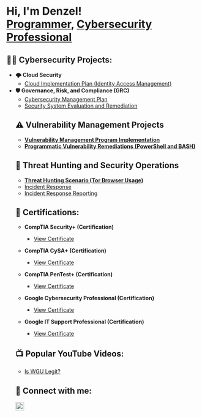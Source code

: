 <h1>Hi, I'm Denzel! <br/>
  <a href="https://github.com/CyberDenzel247">Programmer</a>,
  <a href="https://www.linkedin.com/in/denzelfrimpong/">Cybersecurity Professional</a>
  
</h1>

<h2>👨‍💻 Cybersecurity Projects:</h2>

<ul>
  <li><b>🌩️ Cloud Security</b>
    <ul>
      <li><a href="https://github.com/CyberDenzel247/cyberdenzel247/blob/main/Cloud%20Security.pdf">Cloud Implementation Plan (Identity Access Management)</a></li>
    </ul>
  </li>

  <li><b>🛡️ Governance, Risk, and Compliance (GRC)</b>
    <ul>
      <li><a href="https://github.com/CyberDenzel247/cyberdenzel247/blob/main/Cybersecurity%20Management%20Plan.pdf">Cybersecurity Management Plan</a></li>
      <li><a href="https://github.com/CyberDenzel247/cyberdenzel247/blob/main/Security%20System%20Evaluation%20and%20Remediation.pdf">Security System Evaluation and Remediation</a></li>
    </ul>
  </li>

## ⚠️ Vulnerability Management Projects

- **[Vulnerability Management Program Implementation](https://github.com/cyberdenzel247/vulnerability-management-program)**
- **[Programmatic Vulnerability Remediations (PowerShell and BASH)](https://github.com/cyberdenzel247/programmatic-vulnerability-remediations)**

## 🚨 Threat Hunting and Security Operations

- **[Threat Hunting Scenario (Tor Browser Usage)](https://github.com/cyberdenzel247/threat-hunting-scenario-tor)**
- [Incident Response](https://github.com/CyberDenzel247/cyberdenzel247/blob/main/frimpong-wgu_d483_security_operations_screenshots%20-Completed.pdf)
- [Incident Response Reporting](https://github.com/CyberDenzel247/cyberdenzel247/blob/main/D481%20-%20Security%20Foundations%20-%20v2%20-%20Completed.pdf)
  
<h2>📄 Certifications:</h2>

- <b>CompTIA Security+ (Certification)</b>  
  - <a href="https://github.com/CyberDenzel247/cyberdenzel247/blob/main/CompTIA%20Security%2B.pdf" target="_blank">View Certificate</a>

- <b>CompTIA CySA+ (Certification)</b>  
  - <a href="https://github.com/CyberDenzel247/cyberdenzel247/blob/main/CompTIA%20CySA%2B%20ce%20certificate%20(1).pdf" target="_blank">View Certificate</a>

- <b>CompTIA PenTest+ (Certification)</b>  
  - <a href="https://github.com/CyberDenzel247/cyberdenzel247/blob/main/CompTIA%20PenTest%2B%20ce%20certificate.pdf" target="_blank">View Certificate</a>

- <b>Google Cybersecurity Professional (Certification)</b>  
  - <a href="https://github.com/CyberDenzel247/cyberdenzel247/blob/main/Google%20Cybersecurity.pdf" target="_blank">View Certificate</a>

- <b>Google IT Support Professional (Certification)</b>
  - <a href="https://github.com/CyberDenzel247/cyberdenzel247/blob/main/Google%20IT%20Support%20Professional.pdf" target="_blank">View Certificate</a>



<h2>📺 Popular YouTube Videos:</h2>

- [Is WGU Legit?](https://www.youtube.com/watch?v=E2MwRWxDBkA)

<h2> 🤳 Connect with me:</h2>

[<img align="left" alt="DenzelFrimpong | LinkedIn" width="22px" src="https://cdn.jsdelivr.net/npm/simple-icons@v3/icons/linkedin.svg" />][linkedin]


[linkedin]:https://linkedin.com/in/denzelfrimpong
